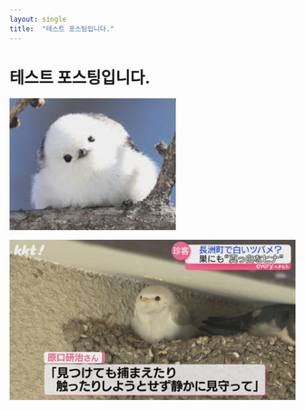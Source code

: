 ```yaml
---
layout: single
title:  "테스트 포스팅입니다."
---
```


# 테스트 포스팅입니다.



![image-20240521173654573](../images/2024-05-18-test-posting/image-20240521173654573.png)

![KakaoTalk_20240523_222851004](../images/2024-05-18-test-posting/KakaoTalk_20240523_222851004.png)


